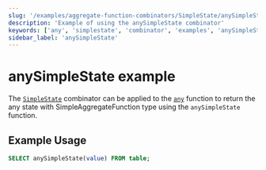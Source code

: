 ```yaml
---
slug: '/examples/aggregate-function-combinators/SimpleState/anySimpleState'
description: 'Example of using the anySimpleState combinator'
keywords: ['any', 'simplestate', 'combinator', 'examples', 'anySimpleState']
sidebar_label: 'anySimpleState'
---
```


# anySimpleState example

The [`SimpleState`](/sql-reference/aggregate-functions/combinators#-simplestate) combinator can be applied to the [`any`](/sql-reference/aggregate-functions/reference/any) function to return the any state with SimpleAggregateFunction type using the `anySimpleState` function.

## Example Usage

```sql
SELECT anySimpleState(value) FROM table;
``` 